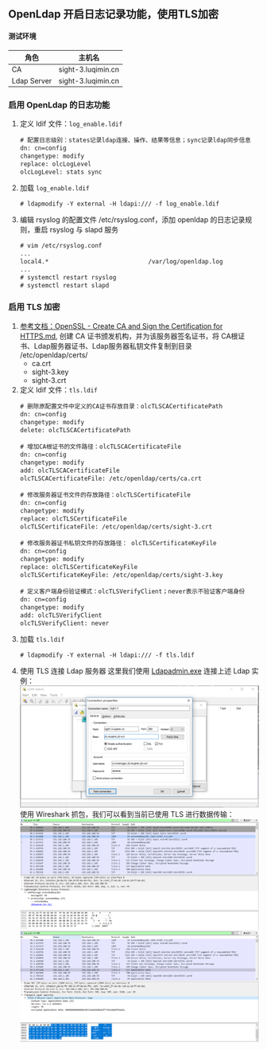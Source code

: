 ## OpenLdap 开启日志记录功能，使用TLS加密
#### 测试环境
| 角色 | 主机名 |
| ---- | ----- |
| CA | sight-3.luqimin.cn |
| Ldap Server | sight-3.luqimin.cn |

### 启用 OpenLdap 的日志功能
1. 定义 ldif 文件：`log_enable.ldif`
    ```
    # 配置日志级别：states记录ldap连接、操作、结果等信息；sync记录ldap同步信息
    dn: cn=config
    changetype: modify
    replace: olcLogLevel
    olcLogLevel: stats sync
    ```
2. 加载 `log_enable.ldif`
    ```
    # ldapmodify -Y external -H ldapi:/// -f log_enable.ldif
    ```
3. 编辑 rsyslog 的配置文件 /etc/rsyslog.conf，添加 openldap 的日志记录规则，重启 rsyslog 与 slapd 服务
    ```
    # vim /etc/rsyslog.conf
    ...
    local4.*                            /var/log/openldap.log
    ...
    # systemctl restart rsyslog
    # systemctl restart slapd
    ```
### 启用 TLS 加密
1. [参考文档：OpenSSL - Create CA and Sign the Certification for HTTPS.md](https://github.com/luqimin2005/notes/blob/master/notebooks/OpenSSL%20-%20Create%20CA%20and%20Sign%20the%20Certification%20for%20HTTPS.md), 创建 CA 证书颁发机构，并为该服务器签名证书，将 CA根证书、Ldap服务器证书、Ldap服务器私钥文件复制到目录 /etc/openldap/certs/
    * ca.crt
    * sight-3.key
    * sight-3.crt
2. 定义 ldif 文件：`tls.ldif`
    ```
    # 删除原配置文件中定义的CA证书存放目录：olcTLSCACertificatePath
    dn: cn=config
    changetype: modify
    delete: olcTLSCACertificatePath

    # 增加CA根证书的文件路径：olcTLSCACertificateFile
    dn: cn=config
    changetype: modify
    add: olcTLSCACertificateFile
    olcTLSCACertificateFile: /etc/openldap/certs/ca.crt

    # 修改服务器证书文件的存放路径：olcTLSCertificateFile
    dn: cn=config
    changetype: modify
    replace: olcTLSCertificateFile
    olcTLSCertificateFile: /etc/openldap/certs/sight-3.crt

    # 修改服务器证书私钥文件的存放路径： olcTLSCertificateKeyFile
    dn: cn=config
    changetype: modify
    replace: olcTLSCertificateKeyFile
    olcTLSCertificateKeyFile: /etc/openldap/certs/sight-3.key

    # 定义客户端身份验证模式：olcTLSVerifyClient；never表示不验证客户端身份
    dn: cn=config
    changetype: modify
    add: olcTLSVerifyClient
    olcTLSVerifyClient: never
    ```
3. 加载 `tls.ldif`
    ```
    # ldapmodify -Y external -H ldapi:/// -f tls.ldif
    ```
4. 使用 TLS 连接 Ldap 服务器
    这里我们使用 [Ldapadmin.exe](http://www.ldapadmin.org/) 连接上述 Ldap 实例：
    ![avatar](images/ldap_connect_with_ldapadmin.png)
    使用 Wireshark 抓包，我们可以看到当前已使用 TLS 进行数据传输：
    ![avatar](images/ldap_start_tls_oid.png)
    ![avatar](images/ldap_tls_data.png)
